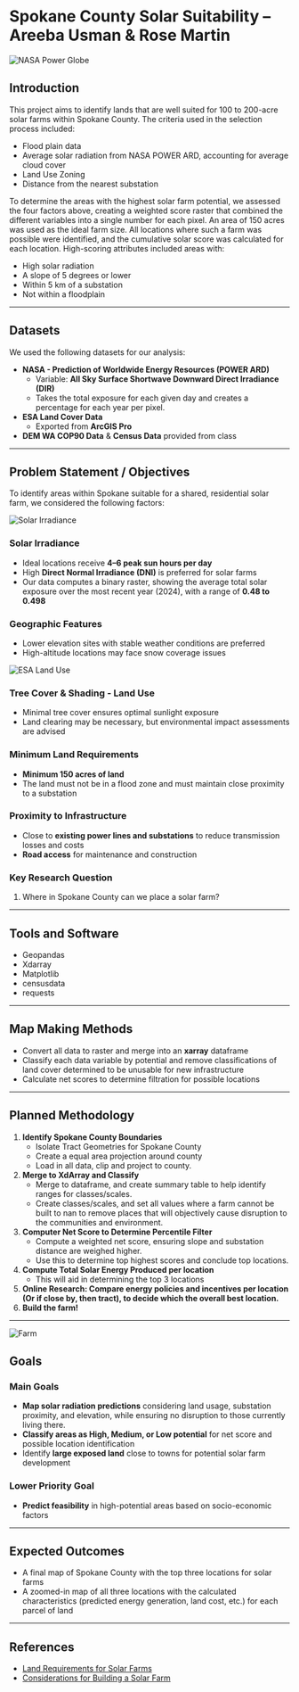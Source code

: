 # Spokane County Solar Suitability – Areeba Usman & Rose Martin  

![NASA Power Globe](Data/power_globe.gif)

## Introduction  
This project aims to identify lands that are well suited for 100 to 200-acre solar farms within Spokane County. The criteria used in the selection process included:
- Flood plain data
- Average solar radiation from NASA POWER ARD, accounting for average cloud cover
- Land Use Zoning
- Distance from the nearest substation

To determine the areas with the highest solar farm potential, we assessed the four factors above, creating a weighted score raster that combined the different variables into a single number for each pixel. An area of 150 acres was used as the ideal farm size. All locations where such a farm was possible were identified, and the cumulative solar score was calculated for each location. High-scoring attributes included areas with:
- High solar radiation  
- A slope of 5 degrees or lower  
- Within 5 km of a substation  
- Not within a floodplain  

---

## Datasets  
We used the following datasets for our analysis:  

- **NASA - Prediction of Worldwide Energy Resources (POWER ARD)**  
  - Variable: **All Sky Surface Shortwave Downward Direct Irradiance (DIR)**
  - Takes the total exposure for each given day and creates a percentage for each year per pixel.
- **ESA Land Cover Data**
  - Exported from **ArcGIS Pro** 
- **DEM WA COP90 Data** & **Census Data** provided from class

---

## Problem Statement / Objectives  
To identify areas within Spokane suitable for a shared, residential solar farm, we considered the following factors:  

![Solar Irradiance](https://pub.mdpi-res.com/sustainability/sustainability-16-06436/article_deploy/html/images/sustainability-16-06436-g001.png?1722073377)

### **Solar Irradiance**  
- Ideal locations receive **4–6 peak sun hours per day**  
- High **Direct Normal Irradiance (DNI)** is preferred for solar farms  
- Our data computes a binary raster, showing the average total solar exposure over the most recent year (2024), with a range of **0.48 to 0.498**  

### **Geographic Features**  
- Lower elevation sites with stable weather conditions are preferred  
- High-altitude locations may face snow coverage issues  


![ESA Land Use](https://www.esa.int/var/esa/storage/images/esa_multimedia/images/2008/12/envisat_global_land_cover_map/10265030-2-eng-GB/Envisat_global_land_cover_map_pillars.jpg)

### **Tree Cover & Shading - Land Use**  
- Minimal tree cover ensures optimal sunlight exposure  
- Land clearing may be necessary, but environmental impact assessments are advised  

### **Minimum Land Requirements**  
- **Minimum 150 acres of land**  
- The land must not be in a flood zone and must maintain close proximity to a substation  

### **Proximity to Infrastructure**  
- Close to **existing power lines and substations** to reduce transmission losses and costs  
- **Road access** for maintenance and construction  

### **Key Research Question**  
1. Where in Spokane County can we place a solar farm?

---

## Tools and Software
- Geopandas  
- Xdarray  
- Matplotlib  
- censusdata
- requests   

---

## Map Making Methods  
- Convert all data to raster and merge into an **xarray** dataframe  
- Classify each data variable by potential and remove classifications of land cover determined to be unusable for new infrastructure  
- Calculate net scores to determine filtration for possible locations  

---

## Planned Methodology  
1. **Identify Spokane County Boundaries**  
   - Isolate Tract Geometries for Spokane County
   - Create a equal area projection around county
   - Load in all data, clip and project to county.
2. **Merge to XdArray and Classify**  
   - Merge to dataframe, and create summary table to help identify ranges for classes/scales.
   - Create classes/scales, and set all values where a farm cannot be built to nan to remove places that will objectively cause disruption to the communities and environment.
3. **Computer Net Score to Determine Percentile Filter**  
   - Compute a weighted net score, ensuring slope and substation distance are weighed higher.
   - Use this to determine top highest scores and conclude top locations.
4. **Compute Total Solar Energy Produced per location**
   - This will aid in determining the top 3 locations
5. **Online Research: Compare energy policies and incentives per location (Or if close by, then tract), to decide which the overall best location.**
6. **Build the farm!**


---
![Farm](https://images.unsplash.com/photo-1508514177221-188b1cf16e9d?fm=jpg&q=60&w=3000&ixlib=rb-4.0.3&ixid=M3wxMjA3fDB8MHxzZWFyY2h8Mnx8c29sYXIlMjBmYXJtfGVufDB8fDB8fHww)

## Goals  

### **Main Goals**  
- **Map solar radiation predictions** considering land usage, substation proximity, and elevation, while ensuring no disruption to those currently living there. 
- **Classify areas as High, Medium, or Low potential** for net score and possible location identification
- Identify **large exposed land** close to towns for potential solar farm development 

### **Lower Priority Goal**  
- **Predict feasibility** in high-potential areas based on socio-economic factors  
  

---

## Expected Outcomes  
- A final map of Spokane County with the top three locations for solar farms  
- A zoomed-in map of all three locations with the calculated characteristics (predicted energy generation, land cost, etc.) for each parcel of land  

---

## References  
- [Land Requirements for Solar Farms](https://mysunshare.com/blog/land-requirement-for-solar-farm/#:~:text=solar%20farm%20development.-,Land%20size,revenue%20in%20the%20long%20run.)  
- [Considerations for Building a Solar Farm](https://greendealflow.com/considerations-when-building-a-solar-farm#:~:text=The%20first%20consideration%20is%20the,of%20peak%20sun%20per%20day.)  

